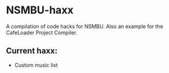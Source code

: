 # NSMBU-haxx
A compilation of code hacks for NSMBU. Also an example for the CafeLoader Project Compiler.

## Current haxx:
* Custom music list